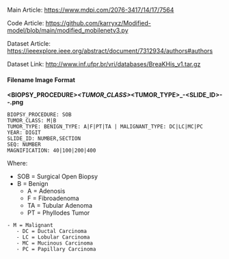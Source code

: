 Main Article: https://www.mdpi.com/2076-3417/14/17/7564

Code Article: https://github.com/karryxz/Modified-model/blob/main/modified_mobilenetv3.py

Dataset Article: https://ieeexplore.ieee.org/abstract/document/7312934/authors#authors

Dataset Link: http://www.inf.ufpr.br/vri/databases/BreaKHis_v1.tar.gz

#### Filename Image Format

**<BIOPSY_PROCEDURE>_<TUMOR_CLASS>_<TUMOR_TYPE>_<YEAR>-<SLIDE_ID>-<MAGNIFICATION>-<SEQ>.png**
```
BIOPSY_PROCEDURE: SOB
TUMOR_CLASS: M|B
TUMOR_TYPE: BENIGN_TYPE: A|F|PT|TA | MALIGNANT_TYPE: DC|LC|MC|PC
YEAR: DIGIT
SLIDE_ID: NUMBER,SECTION
SEQ: NUMBER
MAGNIFICATION: 40|100|200|400
```
Where:
   - SOB = Surgical Open Biopsy
   - B = Benign
       - A = Adenosis
   	   - F = Fibroadenoma
       - TA = Tubular Adenoma
       - PT = Phyllodes Tumor

    - M = Malignant
	   - DC = Ductal Carcinoma
       - LC = Lobular Carcinoma
       - MC = Mucinous Carcinoma 
       - PC = Papillary Carcinoma